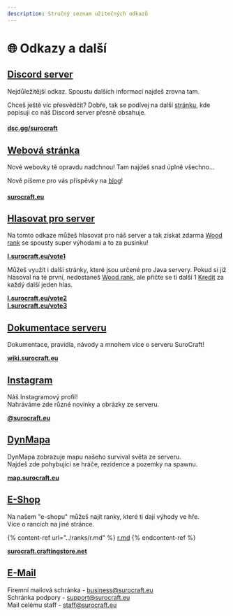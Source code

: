 ```yaml
---
description: Stručný seznam užitečných odkazů
---
```


# 🌐 Odkazy a další

## [Discord server](https://discord.com/invite/nzGXZRYhSs)

Nejdůležitější odkaz. Spoustu dalších informací najdeš zrovna tam.

Chceš ještě víc přesvědčit? Dobře, tak se podívej na další [stránku](slovnik.md#discord-server), kde popisuji co náš Discord server přesně obsahuje.

#### [dsc.gg/surocraft](https://dsc.gg/surocraft)

## [Webová stránka](https://surocraft.eu/)

Nové webovky tě opravdu nadchnou! Tam najdeš snad úplně všechno...

Nově píšeme pro vás příspěvky na [blog](https://surocraft.eu/blog)!

#### [surocraft.eu](https://surocraft.eu/)

## [Hlasovat pro server](https://minecraftpocket-servers.com/server/113005/vote/)

Na tomto odkaze můžeš hlasovat pro náš server a tak získat zdarma [Wood rank](../ranks/r.md#wood) se spousty super výhodami a to za pusinku!

[**l.surocraft.eu/vote1**](http://l.surocraft.eu/vote1)

Můžeš využít i další stránky, které jsou určené pro Java servery. Pokud si již hlasoval na té první, nedostaneš [Wood rank](../ranks/r.md#wood), ale přičte se ti další 1 [Kredit](slovnik.md#kredity) za každý další jeden hlas.

[**l.surocraft.eu/vote2**](http://l.surocraft.eu/vote2)\
[**l.surocraft.eu/vote3**](http://l.surocraft.eu/vote3)

## [Dokumentace serveru](https://wiki.petyxbron.cz)

Dokumentace, pravidla, návody a mnohem více o serveru SuroCraft!

[**wiki.surocraft.eu**](https://wiki.surocraft.eu)

## [Instagram](https://instagram.com/surocraft\_cz)

Náš Instagramový profil!\
Nahráváme zde různé novinky a obrázky ze serveru.

[**@surocraft.eu**](https://www.instagram.com/surocraft.eu/)

## [DynMapa](https://map.surocraft.eu/)

DynMapa zobrazuje mapu našeho survival světa ze serveru.\
Najdeš zde pohybující se hráče, rezidence a pozemky na spawnu.

[**map.surocraft.eu**](https://map.surocraft.eu)

## [E-Shop](https://surocraft.craftingstore.net/category/275918)

Na našem "e-shopu" můžeš najít ranky, které ti dají výhody ve hře.\
Více o rancích na jiné stránce.

{% content-ref url="../ranks/r.md" %}
[r.md](../ranks/r.md)
{% endcontent-ref %}

[**surocraft.craftingstore.net**](https://surocraft.craftingstore.net/category/275918)

## [E-Mail](mailto:business@surocraft.eu)

Firemní mailová schránka - [business@surocraft.eu](mailto:business@surocraft.eu)\
Schránka podpory - [support@surocraft.eu](mailto:support@surocraft.eu)\
Mail celému staff - [staff@surocraft.eu](mailto:staff@surocraft.eu)
